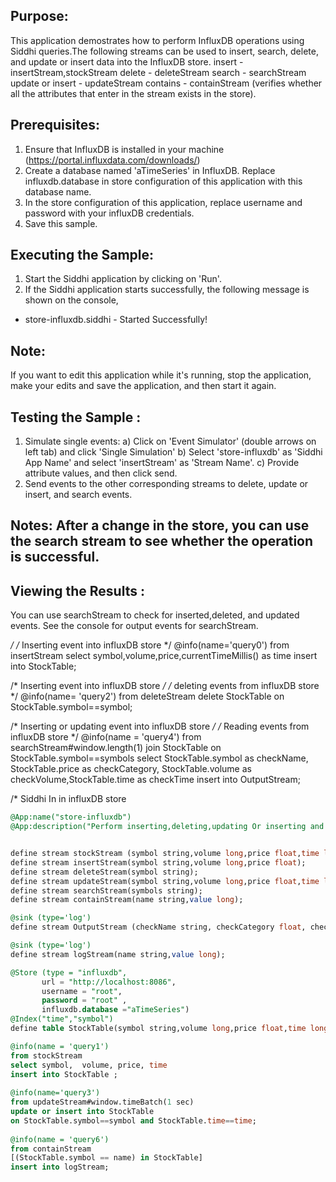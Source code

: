 
## Purpose:
This application demostrates how to perform InfluxDB operations using Siddhi queries.The following streams can be used to insert, search, delete, and update or insert  data into the InfluxDB store.
insert - insertStream,stockStream
delete - deleteStream
search - searchStream
update or insert - updateStream
contains - containStream (verifies whether all the attributes that enter in the stream exists in the store).

## Prerequisites:
1) Ensure that InfluxDB is installed in your machine (https://portal.influxdata.com/downloads/)
2) Create a database named 'aTimeSeries' in InfluxDB. Replace influxdb.database in store configuration of this application with this database name.
3) In the store configuration of this application, replace username and password with your influxDB credentials.
4) Save this sample.

## Executing the Sample:
1) Start the Siddhi application by clicking on 'Run'.
2) If the Siddhi application starts successfully, the following message is shown on the console,
* store-influxdb.siddhi - Started Successfully!
## Note:
If you want to edit this application while it's running, stop the application, make your edits and save the application, and then start it again.

## Testing the Sample :
1) Simulate single events:
a) Click on 'Event Simulator' (double arrows on left tab) and click 'Single Simulation'
b) Select 'store-influxdb' as 'Siddhi App Name' and select 'insertStream' as 'Stream Name'.
c) Provide attribute values, and then click send.
2) Send events to the other corresponding streams to delete, update or insert, and  search events.

## Notes: After a change in the store, you can use the search stream to see whether the operation is successful.

## Viewing the Results :
You can use searchStream to check for inserted,deleted, and updated events.
See the console for output events for searchStream.

*/
/* Inserting event into influxDB store */
@info(name='query0')
from insertStream
select symbol,volume,price,currentTimeMillis() as time
insert into StockTable;

/* Inserting event into influxDB store */
/* deleting events from influxDB store */
@info(name= 'query2') 
from deleteStream 
delete StockTable on StockTable.symbol==symbol;

/* Inserting or updating event into influxDB store */
/* Reading events from influxDB store */
@info(name = 'query4')
from searchStream#window.length(1) join StockTable on StockTable.symbol==symbols 
select StockTable.symbol as checkName, StockTable.price as checkCategory,
StockTable.volume as checkVolume,StockTable.time as checkTime
insert into OutputStream;

/* Siddhi In in influxDB store 
```sql
@App:name("store-influxdb")
@App:description("Perform inserting,deleting,updating Or inserting and reading events from influxDB store")


define stream stockStream (symbol string,volume long,price float,time long);
define stream insertStream(symbol string,volume long,price float);
define stream deleteStream(symbol string);
define stream updateStream(symbol string,volume long,price float,time long);
define stream searchStream(symbols string);
define stream containStream(name string,value long);

@sink (type='log') 
define stream OutputStream (checkName string, checkCategory float, checkVolume long,checkTime long);

@sink (type='log')
define stream logStream(name string,value long);

@Store (type = "influxdb",
       url = "http://localhost:8086",
       username = "root",
       password = "root" ,
       influxdb.database ="aTimeSeries")
@Index("time","symbol")
define table StockTable(symbol string,volume long,price float,time long) ;    

@info(name = 'query1')  
from stockStream 
select symbol,  volume, price, time
insert into StockTable ;  
 
@info(name='query3')
from updateStream#window.timeBatch(1 sec)  
update or insert into StockTable 
on StockTable.symbol==symbol and StockTable.time==time;
 
@info(name = 'query6')
from containStream 
[(StockTable.symbol == name) in StockTable]
insert into logStream;
```